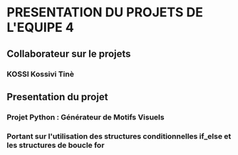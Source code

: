 # PRESENTATION DU PROJETS DE L'EQUIPE 4

## Collaborateur sur le projets

### KOSSI Kossivi Tinè

## Presentation du projet

### Projet Python : Générateur de Motifs Visuels
### Portant sur l'utilisation des structures conditionnelles if_else et les structures de boucle for